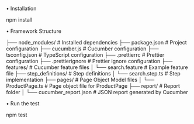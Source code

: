 •	Installation

npm install

•	Framework Structure

├── node_modules/                 # Installed dependencies
├── package.json                  # Project configuration
├── cucumber.js                   # Cucumber configuration
├── tsconfig.json                 # TypeScript configuration
├── .prettierrc                   # Prettier configuration
├── .prettierignore               # Prettier ignore configuration
├── features/                     # Cucumber feature files
│   └── search.feature            # Example feature file
├── step_definitions/             # Step definitions
│   └── search.step.ts            # Step implementation
├── pages/                        # Page Object Model files
│   └── ProductPage.ts            # Page object file for ProductPage
├── report/                       # Report folder
│   └── cucumber_report.json      # JSON report generated by Cucumber

•	Run the test

npm test
